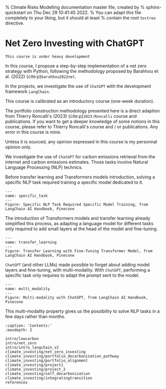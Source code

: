 % Climate Risks Modelling documentation master file, created by
% sphinx-quickstart on Thu Dec 29 10:41:45 2022.
% You can adapt this file completely to your liking, but it should at least
% contain the root `toctree` directive.

# Net Zero Investing with ChatGPT


```{warning}
This course is under heavy development
```

In this course, I propose a step-by-step implementation of a net zero strategy with Python, following the methodology proposed by Barahhou et al. (2022) {cite:p}`barahhou2022net`.

In the projects, we investigate the use of `ChatGPT` with the development framework `LangChain`.

This course is calibrated as an introductory course (one-week duration).

The portfolio construction methodology presented here is a direct adaption from Thierry Roncalli's (2023)  {cite:p}`2023:Roncalli` course and publications. If you want to get a deeper knowledge of some notions in this course, please refer to Thierry Roncalli's course and / or publications.
Any error in this course is mine. 

Unless it is sourced, any opinion expressed in this course is my personnal opinion only. 

We investigate the use of `ChatGPT` for carbon emissions retrieval from the internet and carbon emissions estimates. Those tasks involve Natural Language Processing (NLP) technics. 

Before transfer learning and Transformers models introduction, solving a specific NLP task required training a specific model dedicated to it.

```{figure} specific_task.png
---
name: specific_task
---
Figure: Specific NLP Task Required Specific Model Training, from LangChain AI Handbook, Pinecone
```

The introduction of Transformers models and transfer learning already simplified this process, as adapting a language model for different tasks only required to add small layers at the head of the model and fine-tuning.

```{figure} transfer_learning.png
---
name: transfer_learning
---
Figure: Transfer Learning with Fine-Tuning Transformer Model, from LangChain AI Handbook, Pinecone
```

`ChatGPT` (and other LLMs) made possible to forget about adding model layers and fine-tuning, with multi-modality. With `ChatGPT`, performing a specific task only requires to adapt the prompt sent to the model.

```{figure} multi_modality.png
---
name: multi_modality
---
Figure: Multi-modality with ChatGPT, from LangChain AI Handbook, Pinecone
```

This multi-modality property gives us the possibility to solve NLP tasks in a few days rather than months.

```{toctree}
:caption: 'Contents:'
:maxdepth: 2

intro/lowcarbon
intro/net_zero
intro/intro_langchain_v2
climate_investing/net_zero_investing
climate_investing/portfolio_decarbonization_pathway
climate_investing/portfolio_alignment
climate_investing/project1
climate_investing/project_2
climate_investing/self_decarbonization
climate_investing/integratingtransition
references
```
